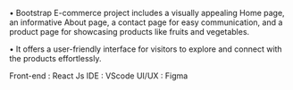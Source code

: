 •	Bootstrap E-commerce project includes a visually appealing Home page, an informative About page, a contact page for easy communication, 
  and a product page for showcasing products like fruits and vegetables.

•	It offers a user-friendly interface for visitors to explore and connect with the products effortlessly.

Front-end   : React Js
IDE         : VScode
UI/UX       : Figma

